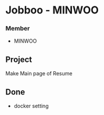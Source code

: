 # Jobboo - MINWOO

### Member
* MINWOO

## Project
Make Main page of Resume

## Done
* docker setting
